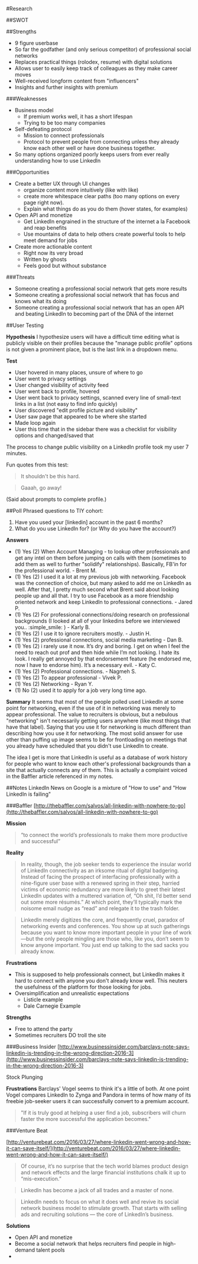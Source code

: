 #Research

##SWOT

##Strengths
- 9 figure userbase
- So far the godfather (and only serious competitor) of professional social networks
- Replaces practical things (rolodex, resume) with digital solutions
- Allows user to easily keep track of colleagues as they make career moves
- Well-received longform content from "influencers"
- Insights and further insights with premium

###Weaknesses
- Business model
    + If premium works well, it has a short lifespan
    + Trying to be too many companies
- Self-defeating protocol
    + Mission to connect professionals
    + Protocol to prevent people from connecting unless they already know each other well or have done business together.
- So many options organized poorly keeps users from ever really understanding how to use LinkedIn

###Opportunities
- Create a better UX through UI changes
    + organize content more intuitively (like with like)
    + create more whitespace clear paths (too many options on every page right now).
    + Explain what things do as you do them (hover states, for examples)
- Open API and monetize
    + Get LinkedIn engrained in the structure of the internet a la Facebook and reap benefits
    + Use mountains of data to help others create powerful tools to help meet demand for jobs
- Create more actionable content
    + Right now its very broad
    + Written by ghosts
    + Feels good but without substance

###Threats
- Someone creating a professional social network that gets more results
- Someone creating a professional social network that has focus and knows what its doing
- Someone creating a professional social network that has an open API and beating LinkedIn to becoming part of the DNA of the internet



##User Testing

**Hypothesis**
I hypothesize users will have a difficult time editing what is publicly visible on their profiles because the "manage public profile" options is not given a prominent place, but is the last link in a dropdown menu.

**Test**
- User hovered in many places, unsure of where to go
- User went to privacy settings
- User changed visibility of activity feed
- User went back to profile, hovered
- User went back to privacy settings, scanned every line of small-text links in a list (not easy to find info quickly)
- User discovered "edit profile picture and visibility"
- User saw page that appeared to be where she started
- Made loop again
- User this time that in the sidebar there was a checklist for visibility options and changed/saved that

The process to change public visibility on a LinkedIn profile took my user 7 minutes.

Fun quotes from this test:

>It shouldn't be this hard.

>Gaaah, go away!

(Said about prompts to complete profile.)

##Poll
Phrased questions to TIY cohort:  
1. Have you used your [linkedin] account in the past 6 months?
2. What do you use LinkedIn for? (or Why do you have the account?)

**Answers**
- (1) Yes (2) When Account Managing - to lookup other professionals and get any intel on them before jumping on calls with them (sometimes to add them as well to further "solidify" relationships). Basically, FB'in for the professional world. - Brent M.
- (1) Yes (2) I used it a lot at my previous job with networking. Facebook was the connection of choice, but many asked to add me on LinkedIn as well. After that, I pretty much second what Brent said about looking people up and all that. I try to use Facebook as a more friendship oriented network and keep LinkedIn to professional connections. - Jared P.
- (1) Yes (2) For professional connections/doing research on professional backgrounds (I looked at all of your linkedins before we interviewed you.. :simple_smile: ) - Karly B.
- (1) Yes (2) I use it to ignore recruiters mostly. - Justin H.
- (1) Yes (2) professional connections, social media marketing - Dan B.
- (1) Yes (2) i rarely use it now. It’s dry and boring. I get on when I feel the need to reach out prof and then hide while I’m not looking. I hate its look. I really get annoyed by that endorsement feature (he endorsed me, now I have to endorse him). It’s a necessary evil. - Katy C.
- (1) Yes (2) Professional connections. - Nagmeh S.
- (1) Yes (2) To appear professional - Vivek P.
- (1) Yes (2) Networking - Ryan Y.
- (1) No (2) used it to apply for a job very long time ago.

**Summary**
It seems that most of the people polled used LinkedIn at some point for networking, even if the use of it in networking was merely to appear professional. The value to recruiters is obvious, but a nebulous "networking" isn't necessarily getting users anywhere (like most things that have that label). Saying that you use it for networking is much different than describing how you use it for networking. The most solid answer for use other than puffing up image seems to be for frontloading on meetings that you already have scheduled that you didn't use LinkedIn to create.

The idea I get is more that LinkedIn is useful as a database of work history for people who want to know each other's professional backgrounds than a site that actually connects any of them. This is actually a complaint voiced in the Baffler article referenced in my notes.

##Notes
LinkedIn News on Google is a mixture of "How to use" and "How LinkedIn is failing"

###Baffler
[http://thebaffler.com/salvos/all-linkedin-with-nowhere-to-go](http://thebaffler.com/salvos/all-linkedin-with-nowhere-to-go)

**Mission**
>“to connect the world’s professionals to make them more productive and successful”

**Reality**
>In reality, though, the job seeker tends to experience the insular world of LinkedIn connectivity as an irksome ritual of digital badgering. Instead of facing the prospect of interfacing professionally with a nine-figure user base with a renewed spring in their step, harried victims of economic redundancy are more likely to greet their latest LinkedIn updates with a muttered variation of, “Oh shit, I’d better send out some more résumés.” At which point, they’ll typically mark the noisome email nudge as “read” and relegate it to the trash folder.

>LinkedIn merely digitizes the core, and frequently cruel, paradox of networking events and conferences. You show up at such gatherings because you want to know more important people in your line of work—but the only people mingling are those who, like you, don’t seem to know anyone important. You just end up talking to the sad sacks you already know.

**Frustrations**
- This is supposed to help professionals connect, but LinkedIn makes it hard to connect with anyone you don't already know well. This neuters the usefulness of the platform for those looking for jobs.
- Oversimplification and unrealistic expectations
    + Listicle example
    + Dale Carnegie Example

**Strengths**
- Free to attend the party
- Sometimes recruiters DO troll the site


###Business Insider
[http://www.businessinsider.com/barclays-note-says-linkedin-is-trending-in-the-wrong-direction-2016-3](http://www.businessinsider.com/barclays-note-says-linkedin-is-trending-in-the-wrong-direction-2016-3)

Stock Plunging

**Frustrations**
Barclays' Vogel seems to think it's a little of both. At one point Vogel compares LinkedIn to Zynga and Pandora in terms of how many of its freebie job-seeker users it can successfully convert to a premium account.

>"If it is truly good at helping a user find a job, subscribers will churn faster the more successful the application becomes."


###Venture Beat

[http://venturebeat.com/2016/03/27/where-linkedin-went-wrong-and-how-it-can-save-itself/](http://venturebeat.com/2016/03/27/where-linkedin-went-wrong-and-how-it-can-save-itself/)

>Of course, it’s no surprise that the tech world blames product design and network effects and the large financial institutions chalk it up to “mis-execution.”

>LinkedIn has become a jack of all trades and a master of none.

>LinkedIn needs to focus on what it does well and revive its social network business model to stimulate growth. That starts with selling ads and recruiting solutions — the core of LinkedIn’s business.

**Solutions**
- Open API and monetize
- Become a social network that helps recruiters find people in high-demand talent pools
- 
